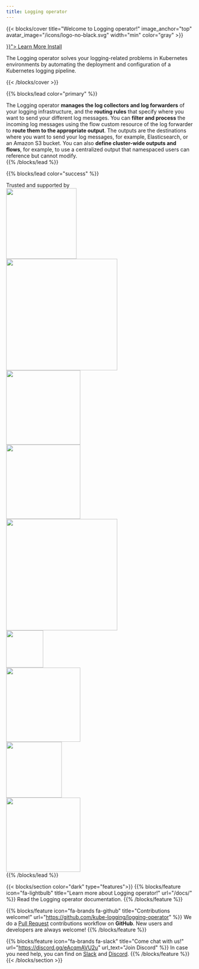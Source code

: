```yaml
---
title: Logging operator
---
```


{{< blocks/cover title="Welcome to Logging operator!" image_anchor="top" avatar_image="/icons/logo-no-black.svg" width="min" color="gray" >}}
<div class="mx-auto">
	<a class="btn btn-lg btn-primary mr-3 mb-4" href="{{< relref "/docs/" >}}">
		Learn More <i class="fa-solid fa-circle-right ml-2"></i>
	</a>
	<a class="btn btn-lg btn-secondary mr-3 mb-4" href="/docs/install/">
		Install <i class="fa-brands fa-github ml-2 "></i>
	</a>
	<p class="lead mt-5">The Logging operator solves your logging-related problems in Kubernetes environments by automating the deployment and configuration of a Kubernetes logging pipeline.</p>
</div>
{{< /blocks/cover >}}

{{% blocks/lead color="primary" %}}
<div class="lead-text">
The Logging operator <b>manages the log collectors and log forwarders</b> of your logging infrastructure, and the <b>routing rules</b> that specify where you want to send your different log messages. You can <b>filter and process</b> the incoming log messages using the flow custom resource of the log forwarder to <b>route them to the appropriate output</b>. The outputs are the destinations where you want to send your log messages, for example, Elasticsearch, or an Amazon S3 bucket. You can also <b>define cluster-wide outputs and flows</b>, for example, to use a centralized output that namespaced users can reference but cannot modify.
</div>
{{% /blocks/lead %}}

{{% blocks/lead color="success" %}}
<div class="mb-4 h2">
  Trusted and supported by
</div>
<div class="row trustedby-row">
<div class="col trustedby-col">
  <a href="https://github.com/kube-logging/logging-operator/blob/master/ADOPTERS.md"><img src="/adopters/cisco-white-logo-png-img-11663428002bovvn8o8yf.png" width="190px" /></a>
</div>
<div class="col trustedby-col">
  <a href="https://github.com/kube-logging/logging-operator/blob/master/ADOPTERS.md"><img src="/adopters/axoflow-logging_unleashed-grey.svg" width="300px" /></a>
</div>
<div class="col trustedby-col">
  <a href="https://github.com/kube-logging/logging-operator/blob/master/ADOPTERS.md"><img src="/adopters/acquia-logo.svg" width="200px"/></a>
</div>
</div>

<div class="row trustedby-row">
<div class="col trustedby-col">
  <a href="https://github.com/kube-logging/logging-operator/blob/master/ADOPTERS.md"><img src="/adopters/kubegems-logo.svg" width="200px" /></a>
</div>
<div class="col trustedby-col">
  <a href="https://github.com/kube-logging/logging-operator/blob/master/ADOPTERS.md"><img src="/adopters/rancher-suse-logo-horizontal-white.svg" width="300px" /></a>
</div>
<div class="col trustedby-col">
  <a href="https://github.com/kube-logging/logging-operator/blob/master/ADOPTERS.md"><img src="/adopters/d2iq-logo.jpg" width="100px" /></a>
</div>
</div>

<div class="row trustedby-row">
<div class="col trustedby-col">
  <a href="https://github.com/kube-logging/logging-operator/blob/master/ADOPTERS.md"><img src="/adopters/glwqbsg4dwxgi85eu7eq.png" width="200px" /></a>
</div>
<div class="col trustedby-col">
  <a href="https://github.com/kube-logging/logging-operator/blob/master/ADOPTERS.md"><img src="/adopters/carrefour-logo.svg.png" width="150px" /></a>
</div>
<div class="col trustedby-col">
  <a href="https://github.com/kube-logging/logging-operator/blob/master/ADOPTERS.md"><img src="/adopters/flexera_no-tagline_rgb_full-color400x160.png" width="200px" /></a>
</div>
</div>
{{% /blocks/lead %}}

{{< blocks/section color="dark" type="features">}}
{{% blocks/feature icon="fa-lightbulb" title="Learn more about Logging operator!" url="/docs/" %}}
Read the Logging operator documentation.
{{% /blocks/feature %}}

{{% blocks/feature icon="fa-brands fa-github" title="Contributions welcome!" url="https://github.com/kube-logging/logging-operator" %}}
We do a [Pull Request](https://github.com/kube-logging/logging-operator/pulls) contributions workflow on **GitHub**. New users and developers are always welcome!
{{% /blocks/feature %}}

{{% blocks/feature icon="fa-brands fa-slack" title="Come chat with us!" url="https://discord.gg/eAcqmAVU2u" url_text="Join Discord" %}}
In case you need help, you can find on <a href="https://join.slack.com/t/emergingtechcommunity/shared_invite/zt-1rw2jl0ht-yNdyFgBFlc%7Eyzo9AnE4FbA">Slack</a> and <a href="https://discord.gg/9ACY4RDsYN">Discord</a>.
{{% /blocks/feature %}}
{{< /blocks/section >}}
